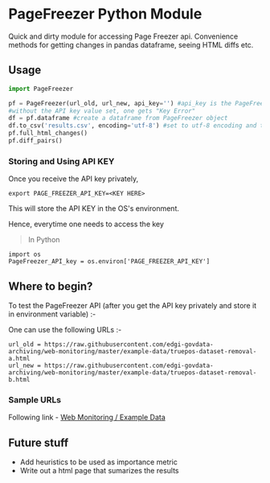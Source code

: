# PageFreezer Python Module 

Quick and dirty module for accessing Page Freezer api. Convenience methods for getting changes in pandas dataframe, seeing HTML diffs etc.

## Usage

```python
import PageFreezer

pf = PageFreezer(url_old, url_new, api_key='') #api_key is the PageFreezer API key to be taken from Developers/Owners 
#without the API key value set, one gets "Key Error"
df = pf.dataframe #create a dataframe from PageFreezer object
df.to_csv('results.csv', encoding='utf-8') #set to utf-8 encoding and then convert the dataframe to csv
pf.full_html_changes()
pf.diff_pairs()
```

### Storing and Using API KEY

Once you receive the API key privately,

```export PAGE_FREEZER_API_KEY=<KEY HERE>```

This will store the API KEY in the OS's environment.

Hence, everytime one needs to access the key 
> In Python

```
import os
PageFreezer_API_key = os.environ['PAGE_FREEZER_API_KEY']
```

## Where to begin?
To test the PageFreezer API (after you get the API key privately and store it in environment variable) :-

One can use the following URLs :-

```
url_old = https://raw.githubusercontent.com/edgi-govdata-archiving/web-monitoring/master/example-data/truepos-dataset-removal-a.html
url_new = https://raw.githubusercontent.com/edgi-govdata-archiving/web-monitoring/master/example-data/truepos-dataset-removal-b.html
```

### Sample URLs
Following link - [Web Monitoring / Example Data](https://github.com/edgi-govdata-archiving/web-monitoring/tree/master/example-data)


## Future stuff 

+ Add heuristics to be used as importance metric
+ Write out a html page that sumarizes the results 

